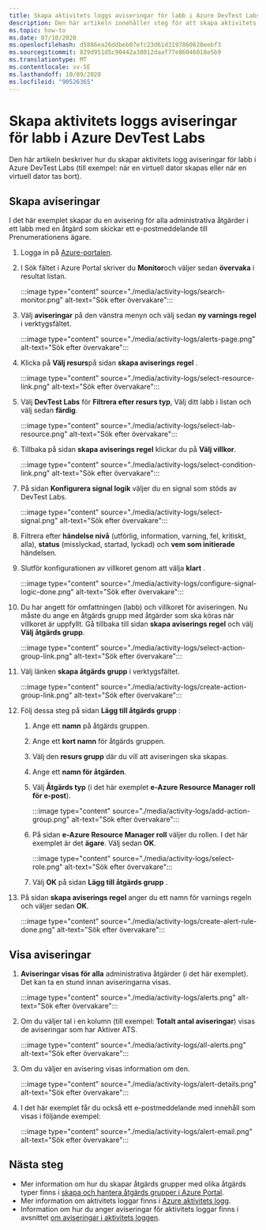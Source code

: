 ```yaml
---
title: Skapa aktivitets loggs aviseringar för labb i Azure DevTest Labs
description: Den här artikeln innehåller steg för att skapa aktivitets logg aviseringar för labb i Azure DevTest Labs.
ms.topic: how-to
ms.date: 07/10/2020
ms.openlocfilehash: d5886ea26ddbeb07efc23d61d3197860620eebf3
ms.sourcegitcommit: 829d951d5c90442a38012daaf77e86046018e5b9
ms.translationtype: MT
ms.contentlocale: sv-SE
ms.lasthandoff: 10/09/2020
ms.locfileid: "90526365"
---
```

# <a name="create-activity-log-alerts-for-labs-in-azure-devtest-labs"></a>Skapa aktivitets loggs aviseringar för labb i Azure DevTest Labs
Den här artikeln beskriver hur du skapar aktivitets logg aviseringar för labb i Azure DevTest Labs (till exempel: när en virtuell dator skapas eller när en virtuell dator tas bort).

## <a name="create-alerts"></a>Skapa aviseringar
I det här exemplet skapar du en avisering för alla administrativa åtgärder i ett labb med en åtgärd som skickar ett e-postmeddelande till Prenumerationens ägare. 

1. Logga in på [Azure-portalen](https://portal.azure.com).
1. I Sök fältet i Azure Portal skriver du **Monitor**och väljer sedan **övervaka** i resultat listan. 

    :::image type="content" source="./media/activity-logs/search-monitor.png" alt-text="Sök efter övervakare":::        
1. Välj **aviseringar** på den vänstra menyn och välj sedan **ny varnings regel** i verktygsfältet. 

    :::image type="content" source="./media/activity-logs/alerts-page.png" alt-text="Sök efter övervakare":::    
1. Klicka på **Välj resurs**på sidan **skapa aviserings regel** . 

    :::image type="content" source="./media/activity-logs/select-resource-link.png" alt-text="Sök efter övervakare":::        
1. Välj **DevTest Labs** för **Filtrera efter resurs typ**, Välj ditt labb i listan och välj sedan **färdig**.

    :::image type="content" source="./media/activity-logs/select-lab-resource.png" alt-text="Sök efter övervakare":::
1. Tillbaka på sidan **skapa aviserings regel** klickar du på **Välj villkor**. 

    :::image type="content" source="./media/activity-logs/select-condition-link.png" alt-text="Sök efter övervakare":::    
1. På sidan **Konfigurera signal logik** väljer du en signal som stöds av DevTest Labs. 

    :::image type="content" source="./media/activity-logs/select-signal.png" alt-text="Sök efter övervakare":::
1. Filtrera efter **händelse nivå** (utförlig, information, varning, fel, kritiskt, alla), **status** (misslyckad, startad, lyckad) och **vem som initierade** händelsen. 
1. Slutför konfigurationen av villkoret genom att välja **klart** . 

    :::image type="content" source="./media/activity-logs/configure-signal-logic-done.png" alt-text="Sök efter övervakare":::
1. Du har angett för omfattningen (labb) och villkoret för aviseringen. Nu måste du ange en åtgärds grupp med åtgärder som ska köras när villkoret är uppfyllt. Gå tillbaka till sidan **skapa aviserings regel** och välj **Välj åtgärds grupp**. 

    :::image type="content" source="./media/activity-logs/select-action-group-link.png" alt-text="Sök efter övervakare":::
1. Välj länken **skapa åtgärds grupp** i verktygsfältet. 

    :::image type="content" source="./media/activity-logs/create-action-group-link.png" alt-text="Sök efter övervakare":::
1. Följ dessa steg på sidan **Lägg till åtgärds grupp** :
    1. Ange ett **namn** på åtgärds gruppen.
    1. Ange ett **kort namn** för åtgärds gruppen. 
    1. Välj den **resurs grupp** där du vill att aviseringen ska skapas. 
    1. Ange ett **namn för åtgärden**. 
    1. Välj **Åtgärds typ** (i det här exemplet **e-Azure Resource Manager roll för e-post**). 

        :::image type="content" source="./media/activity-logs/add-action-group.png" alt-text="Sök efter övervakare":::
    1. På sidan **e-Azure Resource Manager roll** väljer du rollen. I det här exemplet är det **ägare**. Välj sedan **OK**. 

        :::image type="content" source="./media/activity-logs/select-role.png" alt-text="Sök efter övervakare":::            
    1. Välj **OK** på sidan **Lägg till åtgärds grupp** . 
1. På sidan **skapa aviserings regel** anger du ett namn för varnings regeln och väljer sedan **OK**. 

    :::image type="content" source="./media/activity-logs/create-alert-rule-done.png" alt-text="Sök efter övervakare":::

## <a name="view-alerts"></a>Visa aviseringar 
1. **Aviseringar visas för alla** administrativa åtgärder (i det här exemplet). Det kan ta en stund innan aviseringarna visas. 

    :::image type="content" source="./media/activity-logs/alerts.png" alt-text="Sök efter övervakare":::
1. Om du väljer tal i en kolumn (till exempel: **Totalt antal aviseringar**) visas de aviseringar som har Aktiver ATS. 

    :::image type="content" source="./media/activity-logs/all-alerts.png" alt-text="Sök efter övervakare":::
1. Om du väljer en avisering visas information om den. 

    :::image type="content" source="./media/activity-logs/alert-details.png" alt-text="Sök efter övervakare":::
1. I det här exemplet får du också ett e-postmeddelande med innehåll som visas i följande exempel: 

    :::image type="content" source="./media/activity-logs/alert-email.png" alt-text="Sök efter övervakare":::

## <a name="next-steps"></a>Nästa steg
- Mer information om hur du skapar åtgärds grupper med olika åtgärds typer finns i [skapa och hantera åtgärds grupper i Azure Portal](../azure-monitor/platform/action-groups.md).
- Mer information om aktivitets loggar finns i  [Azure aktivitets logg](../azure-monitor/platform/activity-log.md).
- Information om hur du anger aviseringar för aktivitets loggar finns i avsnittet [om aviseringar i aktivitets loggen](../azure-monitor/platform/activity-log-alerts.md).

